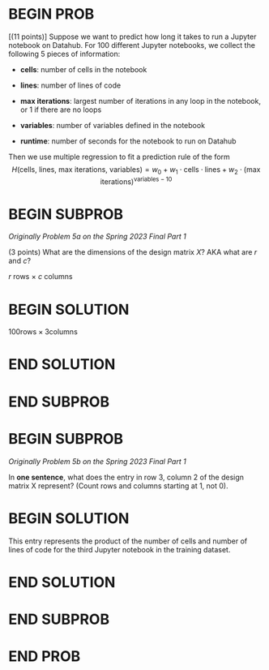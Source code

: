 # BEGIN PROB

\[(11 points)\] Suppose we want to predict how long it takes to run a
Jupyter notebook on Datahub. For 100 different Jupyter notebooks, we
collect the following 5 pieces of information:

-   **cells**: number of cells in the notebook

-   **lines**: number of lines of code

-   **max iterations**: largest number of iterations in any loop in the
    notebook, or 1 if there are no loops

-   **variables**: number of variables defined in the notebook

-   **runtime**: number of seconds for the notebook to run on Datahub

Then we use multiple regression to fit a prediction rule of the form
$$H(\text{cells, lines, max iterations, variables}) =  w_0 + w_1 \cdot \text{cells} \cdot \text{lines} + w_2 \cdot (\text{max iterations})^{\text{variables} - 10}$$

# BEGIN SUBPROB

<i>Originally Problem 5a on the Spring 2023 Final Part 1</i>

(3 points) What are the dimensions of the design matrix $X$? AKA what are $r$ and $c$?

$r$ rows $\times$ $c$ columns

# BEGIN SOLUTION

$100 \text{rows} \times 3 \text{columns}$

# END SOLUTION

# END SUBPROB

# BEGIN SUBPROB

<i>Originally Problem 5b on the Spring 2023 Final Part 1</i>

In **one sentence**, what does the entry in row 3, column 2
of the design matrix X represent? (Count rows and columns starting at 1,
not 0).

# BEGIN SOLUTION

This entry represents the product of the number of cells and number
of lines of code for the third Jupyter notebook in the training dataset.

# END SOLUTION

# END SUBPROB

# END PROB